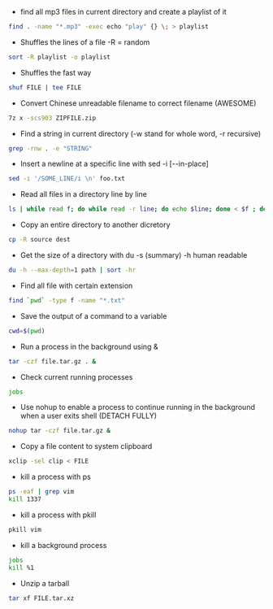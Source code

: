 * find all mp3 files in current directory and create a playlist of it
```bash
find . -name "*.mp3" -exec echo "play" {} \; > playlist
```

* Shuffles the lines of a file -R = random
```bash
sort -R playlist -o playlist
```

* Shuffles the fast way 
```bash
shuf FILE | tee FILE
```

* Convert Chinese unreadable filename to correct filename (AWESOME)
```bash
7z x -scs903 ZIPFILE.zip
```

* Find a string in current directory (-w stand for whole word, -r recursive)
```bash
grep -rnw . -e "STRING"
```

* Insert a newline at a specific line with sed -i [--in-place]
```bash
sed -i '/SOME_LINE/i \n' foo.txt 
```

* Read all files in a directory line by line
```bash
ls | while read f; do while read -r line; do echo $line; done < $f ; done
```

* Copy an entire directory to another dicretory
```bash
cp -R source dest
```

* Get the size of a directory with du -s (summary) -h human readable
```bash
du -h --max-depth=1 path | sort -hr
```

* Find all file with certain extension
```bash
find `pwd` -type f -name "*.txt"
```

* Save the output of a command to a variable
```bash
cwd=$(pwd)
```

* Run a process in the background using &
```bash
tar -czf file.tar.gz . &
```

* Check current running processes
```bash
jobs
```

* Use nohup to enable a process to continue running in the background when a user exits shell (DETACH FULLY)
```bash
nohup tar -czf file.tar.gz &
```

* Copy a file content to system clipboard
```bash
xclip -sel clip < FILE
```
* kill a process with ps
```bash
ps -eaf | grep vim
kill 1337
```
* kill a process with pkill
```bash
pkill vim
```
* kill a background process
```bash
jobs
kill %1
```
* Unzip a tarball
```bash
tar xf FILE.tar.xz
```


